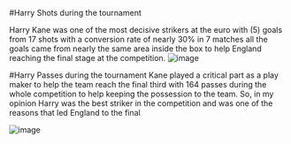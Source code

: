 #Harry Shots during the tournament

Harry Kane was one of the most decisive strikers at the euro with (5) goals from 17 shots with a conversion rate of nearly 30% in 7 matches all the goals came from nearly the same area inside the box to help England reaching the final stage at the competition.
![image](https://user-images.githubusercontent.com/32219409/189973141-fa3fb067-d441-4e24-971f-f2d8dacc9ba3.png)

#Harry Passes during the tournament
Kane played a critical part as a play maker to help the team reach the final third with 164 passes during the whole competition to help keeping the possession to the team.
So, in my opinion Harry was the best striker in the competition and was one of the reasons that led England to the final

![image](https://user-images.githubusercontent.com/32219409/189973259-59165017-5393-4828-ace5-7e1f7c2dc0d1.png)
